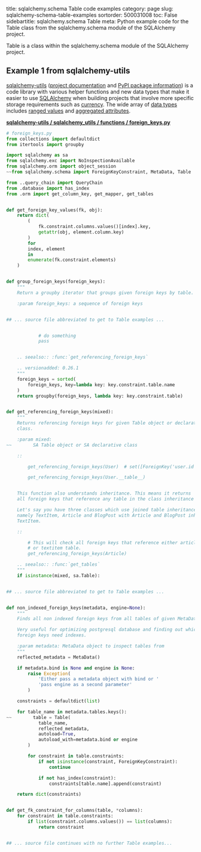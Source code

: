title: sqlalchemy.schema Table code examples
category: page
slug: sqlalchemy-schema-table-examples
sortorder: 500031008
toc: False
sidebartitle: sqlalchemy.schema Table
meta: Python example code for the Table class from the sqlalchemy.schema module of the SQLAlchemy project.


Table is a class within the sqlalchemy.schema module of the SQLAlchemy project.


## Example 1 from sqlalchemy-utils
[sqlalchemy-utils](https://github.com/kvesteri/sqlalchemy-utils)
([project documentation](https://sqlalchemy-utils.readthedocs.io/en/latest/)
and
[PyPI package information](https://pypi.org/project/SQLAlchemy-Utils/))
is a code library with various helper functions and new data types
that make it easier to use [SQLAlchemy](/sqlachemy.html) when building
projects that involve more specific storage requirements such as
[currency](https://sqlalchemy-utils.readthedocs.io/en/latest/data_types.html#module-sqlalchemy_utils.types.currency).
The wide array of
[data types](https://sqlalchemy-utils.readthedocs.io/en/latest/data_types.html)
includes [ranged values](https://sqlalchemy-utils.readthedocs.io/en/latest/range_data_types.html)
and [aggregated attributes](https://sqlalchemy-utils.readthedocs.io/en/latest/aggregates.html).

[**sqlalchemy-utils / sqlalchemy_utils / functions / foreign_keys.py**](https://github.com/kvesteri/sqlalchemy-utils/blob/master/sqlalchemy_utils/functions/foreign_keys.py)

```python
# foreign_keys.py
from collections import defaultdict
from itertools import groupby

import sqlalchemy as sa
from sqlalchemy.exc import NoInspectionAvailable
from sqlalchemy.orm import object_session
~~from sqlalchemy.schema import ForeignKeyConstraint, MetaData, Table

from ..query_chain import QueryChain
from .database import has_index
from .orm import get_column_key, get_mapper, get_tables


def get_foreign_key_values(fk, obj):
    return dict(
        (
            fk.constraint.columns.values()[index].key,
            getattr(obj, element.column.key)
        )
        for
        index, element
        in
        enumerate(fk.constraint.elements)
    )


def group_foreign_keys(foreign_keys):
    """
    Return a groupby iterator that groups given foreign keys by table.

    :param foreign_keys: a sequence of foreign keys


## ... source file abbreviated to get to Table examples ...


            # do something
            pass


    .. seealso:: :func:`get_referencing_foreign_keys`

    .. versionadded: 0.26.1
    """
    foreign_keys = sorted(
        foreign_keys, key=lambda key: key.constraint.table.name
    )
    return groupby(foreign_keys, lambda key: key.constraint.table)


def get_referencing_foreign_keys(mixed):
    """
    Returns referencing foreign keys for given Table object or declarative
    class.

    :param mixed:
~~        SA Table object or SA declarative class

    ::

        get_referencing_foreign_keys(User)  # set([ForeignKey('user.id')])

        get_referencing_foreign_keys(User.__table__)


    This function also understands inheritance. This means it returns
    all foreign keys that reference any table in the class inheritance tree.

    Let's say you have three classes which use joined table inheritance,
    namely TextItem, Article and BlogPost with Article and BlogPost inheriting
    TextItem.

    ::

        # This will check all foreign keys that reference either article table
        # or textitem table.
        get_referencing_foreign_keys(Article)

    .. seealso:: :func:`get_tables`
    """
    if isinstance(mixed, sa.Table):


## ... source file abbreviated to get to Table examples ...


def non_indexed_foreign_keys(metadata, engine=None):
    """
    Finds all non indexed foreign keys from all tables of given MetaData.

    Very useful for optimizing postgresql database and finding out which
    foreign keys need indexes.

    :param metadata: MetaData object to inspect tables from
    """
    reflected_metadata = MetaData()

    if metadata.bind is None and engine is None:
        raise Exception(
            'Either pass a metadata object with bind or '
            'pass engine as a second parameter'
        )

    constraints = defaultdict(list)

    for table_name in metadata.tables.keys():
~~        table = Table(
            table_name,
            reflected_metadata,
            autoload=True,
            autoload_with=metadata.bind or engine
        )

        for constraint in table.constraints:
            if not isinstance(constraint, ForeignKeyConstraint):
                continue

            if not has_index(constraint):
                constraints[table.name].append(constraint)

    return dict(constraints)


def get_fk_constraint_for_columns(table, *columns):
    for constraint in table.constraints:
        if list(constraint.columns.values()) == list(columns):
            return constraint


## ... source file continues with no further Table examples...


```

